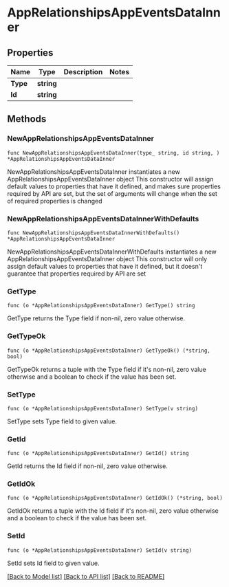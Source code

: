 # AppRelationshipsAppEventsDataInner

## Properties

Name | Type | Description | Notes
------------ | ------------- | ------------- | -------------
**Type** | **string** |  | 
**Id** | **string** |  | 

## Methods

### NewAppRelationshipsAppEventsDataInner

`func NewAppRelationshipsAppEventsDataInner(type_ string, id string, ) *AppRelationshipsAppEventsDataInner`

NewAppRelationshipsAppEventsDataInner instantiates a new AppRelationshipsAppEventsDataInner object
This constructor will assign default values to properties that have it defined,
and makes sure properties required by API are set, but the set of arguments
will change when the set of required properties is changed

### NewAppRelationshipsAppEventsDataInnerWithDefaults

`func NewAppRelationshipsAppEventsDataInnerWithDefaults() *AppRelationshipsAppEventsDataInner`

NewAppRelationshipsAppEventsDataInnerWithDefaults instantiates a new AppRelationshipsAppEventsDataInner object
This constructor will only assign default values to properties that have it defined,
but it doesn't guarantee that properties required by API are set

### GetType

`func (o *AppRelationshipsAppEventsDataInner) GetType() string`

GetType returns the Type field if non-nil, zero value otherwise.

### GetTypeOk

`func (o *AppRelationshipsAppEventsDataInner) GetTypeOk() (*string, bool)`

GetTypeOk returns a tuple with the Type field if it's non-nil, zero value otherwise
and a boolean to check if the value has been set.

### SetType

`func (o *AppRelationshipsAppEventsDataInner) SetType(v string)`

SetType sets Type field to given value.


### GetId

`func (o *AppRelationshipsAppEventsDataInner) GetId() string`

GetId returns the Id field if non-nil, zero value otherwise.

### GetIdOk

`func (o *AppRelationshipsAppEventsDataInner) GetIdOk() (*string, bool)`

GetIdOk returns a tuple with the Id field if it's non-nil, zero value otherwise
and a boolean to check if the value has been set.

### SetId

`func (o *AppRelationshipsAppEventsDataInner) SetId(v string)`

SetId sets Id field to given value.



[[Back to Model list]](../README.md#documentation-for-models) [[Back to API list]](../README.md#documentation-for-api-endpoints) [[Back to README]](../README.md)


